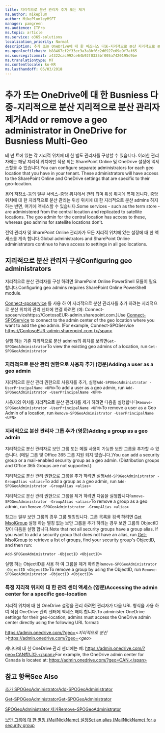 ```yaml
---
title: 지리적으로 분산 관리자 추가 또는 제거
ms.author: mikeplum
author: MikePlumleyMSFT
manager: pamgreen
ms.audience: ITPro
ms.topic: article
ms.service: o365-solutions
localization_priority: Normal
description: 추가 또는 OneDrive에 대 한 비즈니스 다중-지리적으로 분산 지리적으로 분산 관리자를 제거 하는 방법에 알아봅니다.
ms.openlocfilehash: b88467cf2f33ec3a3a8bf6c2d6927e69e9f7af65
ms.sourcegitcommit: a4322cac992ce64b92f0335bf005a7420195d9be
ms.translationtype: MT
ms.contentlocale: ko-KR
ms.lasthandoff: 05/03/2018
---
```

# <a name="add-or-remove-a-geo-administrator-in-onedrive-for-busniess-multi-geo"></a><span data-ttu-id="79183-103">추가 또는 OneDrive에 대 한 Busniess 다중-지리적으로 분산 지리적으로 분산 관리자 제거</span><span class="sxs-lookup"><span data-stu-id="79183-103">Add or remove a geo administrator in OneDrive for Busniess Multi-Geo</span></span>

<span data-ttu-id="79183-p101">테 넌 트에 있는 각 지리적 위치에 대 한 별도 관리자를 구성할 수 있습니다. 이러한 관리자에는 해당 지리적 위치에만 적용 되는 SharePoint Online 및 OneDrive 설정에 액세스할을 수 있습니다.</span><span class="sxs-lookup"><span data-stu-id="79183-p101">You can configure separate administrators for each geo location that you have in your tenant. These administrators will have access to the SharePoint Online and OneDrive settings that are specific to their geo-location.</span></span>

<span data-ttu-id="79183-p102">용어 저장소-등의 일부 서비스-중앙 위치에서 관리 되며 위성 위치에 복제 됩니다. 중앙 위치에 대 한 지리적으로 분산 관리는 위성 위치에 대 한 지리적으로 분산 admins 하지 하는 반면, 여기에 액세스할 수 있습니다.</span><span class="sxs-lookup"><span data-stu-id="79183-p102">Some services - such as the term store - are administered from the central location and replicated to satellite locations. The geo admin for the central location has access to these, whereas geo admins for satellite locations don’t.</span></span>

<span data-ttu-id="79183-108">전역 관리자 및 SharePoint Online 관리자가 모든 지리적 위치에 있는 설정에 대 한 액세스를 계속 합니다.</span><span class="sxs-lookup"><span data-stu-id="79183-108">Global administrators and SharePoint Online administrators continue to have access to settings in all geo locations.</span></span>

## <a name="configuring-geo-administrators"></a><span data-ttu-id="79183-109">지리적으로 분산 관리자 구성</span><span class="sxs-lookup"><span data-stu-id="79183-109">Configuring geo administrators</span></span>

<span data-ttu-id="79183-110">지리적으로 분산 관리자를 구성 하려면 SharePoint Online PowerShell 모듈이 필요 합니다.</span><span class="sxs-lookup"><span data-stu-id="79183-110">Configuring geo admins requires SharePoint Online PowerShell module.</span></span>

<span data-ttu-id="79183-111">[Connect-sposervice](https://docs.microsoft.com/powershell/module/sharepoint-online/Connect-SPOService) 를 사용 하 여 지리적으로 분산 관리자를 추가 하려는 지리적으로 분산 위치의 관리 센터에 연결 하려면 (예: Connect-sposervicehttps://ContosoEUR-admin.sharepoint.com.)</span><span class="sxs-lookup"><span data-stu-id="79183-111">Use [Connect-SPOService](https://docs.microsoft.com/powershell/module/sharepoint-online/Connect-SPOService) to connect to the admin center of the geo location where you want to add the geo admin. (For example, Connect-SPOService  https://ContosoEUR-admin.sharepoint.com.)</span></span>

<span data-ttu-id="79183-112">실행 하는 기존 지리적으로 분산 admins의 위치를 보려면`Get-SPOGeoAdministrator`</span><span class="sxs-lookup"><span data-stu-id="79183-112">To view the existing geo admins of a location, run `Get-SPOGeoAdministrator`</span></span>

### <a name="adding-a-user-as-a-geo-admin"></a><span data-ttu-id="79183-113">지리적으로 분산 관리 권한으로 사용자 추가 (영문)</span><span class="sxs-lookup"><span data-stu-id="79183-113">Adding a user as a geo admin</span></span>

<span data-ttu-id="79183-114">지리적으로 분산 관리 권한으로 사용자를 추가, 실행`Add-SPOGeoAdministrator -UserPrincipalName <UPN>`</span><span class="sxs-lookup"><span data-stu-id="79183-114">To add a user as a geo admin, run `Add-SPOGeoAdministrator -UserPrincipalName <UPN>`</span></span>

<span data-ttu-id="79183-115">사용자의 위치를 지리적으로 분산 관리자를 제거 하려면 다음을 실행합니다`Remove-SPOGeoAdministrator -UserPrincipalName <UPN>`</span><span class="sxs-lookup"><span data-stu-id="79183-115">To remove a user as a Geo Admin of a location, run  `Remove-SPOGeoAdministrator -UserPrincipalName <UPN>`</span></span>

### <a name="adding-a-group-as-a-geo-admin"></a><span data-ttu-id="79183-116">지리적으로 분산 관리자 그룹 추가 (영문)</span><span class="sxs-lookup"><span data-stu-id="79183-116">Adding a group as a geo admin</span></span>

<span data-ttu-id="79183-117">지리적으로 분산 관리자로 보안 그룹 또는 메일 사용이 가능한 보안 그룹을 추가할 수 있습니다. (메일 그룹 및 Office 365 그룹 지원 되지 않습니다.)</span><span class="sxs-lookup"><span data-stu-id="79183-117">You can add a security group or a mail-enabled security group as a geo admin. (Distribution groups and Office 365 Groups are not supported.)</span></span>

<span data-ttu-id="79183-118">지리적으로 분산 관리 권한으로 그룹을 추가 하려면 실행`Add-SPOGeoAdministrator -GroupAlias <alias>`</span><span class="sxs-lookup"><span data-stu-id="79183-118">To add a group as a geo admin, run `Add-SPOGeoAdministrator -GroupAlias <alias>`</span></span>

<span data-ttu-id="79183-119">지리적으로 분산 관리 권한으로 그룹을 제거 하려면 다음을 실행합니다`Remove-SPOGeoAdministrator -GroupAlias <alias>`</span><span class="sxs-lookup"><span data-stu-id="79183-119">To remove a group as a geo admin, run `Remove-SPOGeoAdministrator -GroupAlias <alias>`</span></span>

<span data-ttu-id="79183-p103">참고는 일부 보안 그룹의 경우 그룹 별칭입니다. 그룹 목록을 검색 하려면 [Get MsolGroup](https://docs.microsoft.com/en-us/powershell/module/msonline/get-msolgroup) 실행 하는 별칭 없는 보안 그룹을 추가 하려는 경우 보안 그룹의 ObjectID 찾아 다음을 실행 합니다.</span><span class="sxs-lookup"><span data-stu-id="79183-p103">Note that not all security groups have a group alias. If you want to add a security group that does not have an alias, run [Get-MsolGroup](https://docs.microsoft.com/en-us/powershell/module/msonline/get-msolgroup) to retrieve a list of groups, find your security group's ObjectID, and then run:</span></span>

`Add-SPOGeoAdministrator -ObjectID <ObjectID>`

<span data-ttu-id="79183-122">실행 하는 ObjectID를 사용 하 여 그룹을 제거 하려면`Remove-SPOGeoAdministrator -ObjectID <ObjectID>`</span><span class="sxs-lookup"><span data-stu-id="79183-122">To remove a group by using the ObjectID, run `Remove-SPOGeoAdministrator -ObjectID <ObjectID>`</span></span>

### <a name="accessing-the-admin-center-for-a-specific-geo-location"></a><span data-ttu-id="79183-123">특정 지리적 위치에 대 한 관리 센터 액세스 (영문)</span><span class="sxs-lookup"><span data-stu-id="79183-123">Accessing the admin center for a specific geo-location</span></span>

<span data-ttu-id="79183-124">지리적 위치에 대 한 OneDrive 설정을 관리 하려면 관리자가 다음 URL 형식을 사용 하 여 직접 OneDrive 관리 센터에 액세스 해야 합니다.</span><span class="sxs-lookup"><span data-stu-id="79183-124">To administer OneDrive settings for their geo-location, admins must access the OneDrive admin center directly using the following URL format:</span></span>

<span data-ttu-id="79183-125">https://admin.onedrive.com/?geo=<*지리적으로 분산*></span><span class="sxs-lookup"><span data-stu-id="79183-125">https://admin.onedrive.com/?geo=<*geo*></span></span>

<span data-ttu-id="79183-126">캐나다에 대 한 OneDrive 관리 센터에는 예: https://admin.onedrive.com/?geo=CAN합니다.</span><span class="sxs-lookup"><span data-stu-id="79183-126">For example, the OneDrive admin center for Canada is located at: https://admin.onedrive.com/?geo=CAN.</span></span>

## <a name="see-also"></a><span data-ttu-id="79183-127">참고 항목</span><span class="sxs-lookup"><span data-stu-id="79183-127">See Also</span></span>

[<span data-ttu-id="79183-128">추가 SPOGeoAdministrator</span><span class="sxs-lookup"><span data-stu-id="79183-128">Add-SPOGeoAdministrator</span></span>](https://docs.microsoft.com/powershell/module/sharepoint-online/add-spogeoadministrator)

[<span data-ttu-id="79183-129">Get-SPOGeoAdministrator</span><span class="sxs-lookup"><span data-stu-id="79183-129">Get-SPOGeoAdministrator</span></span>](https://docs.microsoft.com/powershell/module/sharepoint-online/get-spogeoadministrator)

[<span data-ttu-id="79183-130">SPOGeoAdministrator 제거</span><span class="sxs-lookup"><span data-stu-id="79183-130">Remove-SPOGeoAdministrator</span></span>](https://docs.microsoft.com/powershell/module/sharepoint-online/remove-spogeoadministrator)

[<span data-ttu-id="79183-131">보안 그룹에 대 한 별칭 (MailNickName) 설정</span><span class="sxs-lookup"><span data-stu-id="79183-131">Set an alias (MailNickName) for a security group</span></span>](https://docs.microsoft.com/en-us/powershell/module/azuread/set-azureadgroup)